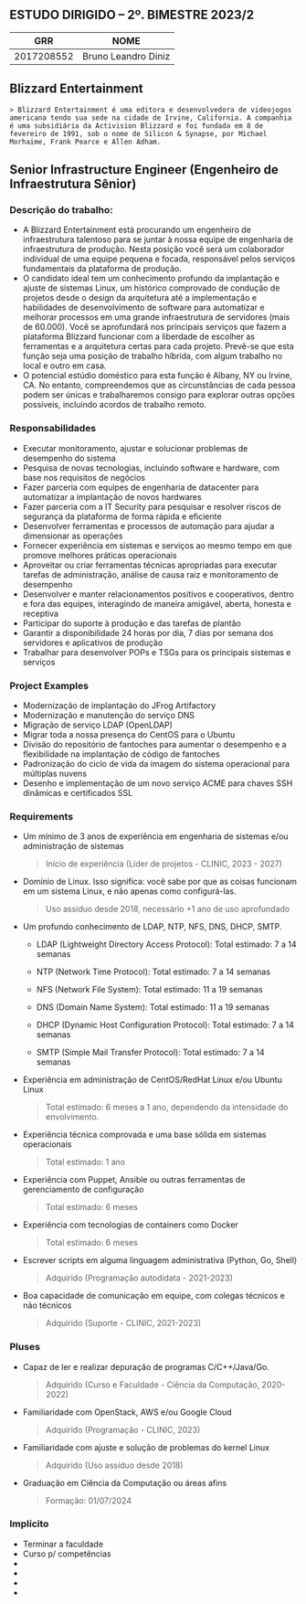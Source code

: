 ## ESTUDO DIRIGIDO – 2º. BIMESTRE 2023/2

| GRR | NOME |
| ------ | ------ |
| 2017208552 | Bruno Leandro Diniz |

## Blizzard Entertainment
    > Blizzard Entertainment é uma editora e desenvolvedora de videojogos americana tendo sua sede na cidade de Irvine, California. A companhia é uma subsidiária da Activision Blizzard e foi fundada em 8 de fevereiro de 1991, sob o nome de Silicon & Synapse, por Michael Morhaime, Frank Pearce e Allen Adham.

##  Senior Infrastructure Engineer (Engenheiro de Infraestrutura Sênior)

### Descrição do trabalho:
- A Blizzard Entertainment está procurando um engenheiro de infraestrutura talentoso para se juntar à nossa equipe de engenharia de infraestrutura de produção. Nesta posição você será um colaborador individual de uma equipe pequena e focada, responsável pelos serviços fundamentais da plataforma de produção.
- O candidato ideal tem um conhecimento profundo da implantação e ajuste de sistemas Linux, um histórico comprovado de condução de projetos desde o design da arquitetura até a implementação e habilidades de desenvolvimento de software para automatizar e melhorar processos em uma grande infraestrutura de servidores (mais de 60.000). Você se aprofundará nos principais serviços que fazem a plataforma Blizzard funcionar com a liberdade de escolher as ferramentas e a arquitetura certas para cada projeto. Prevê-se que esta função seja uma posição de trabalho híbrida, com algum trabalho no local e outro em casa.
- O potencial estúdio doméstico para esta função é Albany, NY ou Irvine, CA. No entanto, compreendemos que as circunstâncias de cada pessoa podem ser únicas e trabalharemos consigo para explorar outras opções possíveis, incluindo acordos de trabalho remoto.

### Responsabilidades
- Executar monitoramento, ajustar e solucionar problemas de desempenho do sistema
- Pesquisa de novas tecnologias, incluindo software e hardware, com base nos requisitos de negócios
- Fazer parceria com equipes de engenharia de datacenter para automatizar a implantação de novos hardwares
- Fazer parceria com a IT Security para pesquisar e resolver riscos de segurança da plataforma de forma rápida e eficiente
- Desenvolver ferramentas e processos de automação para ajudar a dimensionar as operações
- Fornecer experiência em sistemas e serviços ao mesmo tempo em que promove melhores práticas operacionais
- Aproveitar ou criar ferramentas técnicas apropriadas para executar tarefas de administração, análise de causa raiz e monitoramento de desempenho
- Desenvolver e manter relacionamentos positivos e cooperativos, dentro e fora das equipes, interagindo de maneira amigável, aberta, honesta e receptiva
- Participar do suporte à produção e das tarefas de plantão
- Garantir a disponibilidade 24 horas por dia, 7 dias por semana dos servidores e aplicativos de produção
- Trabalhar para desenvolver POPs e TSGs para os principais sistemas e serviços

### Project Examples
- Modernização de implantação do JFrog Artifactory
- Modernização e manutenção do serviço DNS
- Migração de serviço LDAP (OpenLDAP)
- Migrar toda a nossa presença do CentOS para o Ubuntu
- Divisão do repositório de fantoches para aumentar o desempenho e a flexibilidade na implantação de código de fantoches
- Padronização do ciclo de vida da imagem do sistema operacional para múltiplas nuvens
- Desenho e implementação de um novo serviço ACME para chaves SSH dinâmicas e certificados SSL

### Requirements
- Um mínimo de 3 anos de experiência em engenharia de sistemas e/ou administração de sistemas
    > Início de experiência (Líder de projetos - CLINIC, 2023 - 2027)

- Domínio de Linux. Isso significa: você sabe por que as coisas funcionam em um sistema Linux, e não apenas como configurá-las.
    > Uso assíduo desde 2018, necessário +1 ano de uso aprofundado

- Um profundo conhecimento de LDAP, NTP, NFS, DNS, DHCP, SMTP.
    * LDAP (Lightweight Directory Access Protocol):
        Total estimado: 7 a 14 semanas

    * NTP (Network Time Protocol):
        Total estimado: 7 a 14 semanas

    * NFS (Network File System):
        Total estimado: 11 a 19 semanas

    * DNS (Domain Name System):
        Total estimado: 11 a 19 semanas

    * DHCP (Dynamic Host Configuration Protocol):
        Total estimado: 7 a 14 semanas

    * SMTP (Simple Mail Transfer Protocol):
        Total estimado: 7 a 14 semanas

- Experiência em administração de CentOS/RedHat Linux e/ou Ubuntu Linux
    > Total estimado: 6 meses a 1 ano, dependendo da intensidade do envolvimento.

- Experiência técnica comprovada e uma base sólida em sistemas operacionais
    > Total estimado: 1 ano

- Experiência com Puppet, Ansible ou outras ferramentas de gerenciamento de configuração
    > Total estimado: 6 meses

- Experiência com tecnologias de containers como Docker
    > Total estimado: 6 meses

- Escrever scripts em alguma linguagem administrativa (Python, Go, Shell)
    > Adquirido (Programação autodidata - 2021-2023)

- Boa capacidade de comunicação em equipe, com colegas técnicos e não técnicos
    > Adquirido (Suporte - CLINIC, 2021-2023)

### Pluses
- Capaz de ler e realizar depuração de programas C/C++/Java/Go.
    > Adquirido (Curso e Faculdade - Ciência da Computação, 2020-2022)

- Familiaridade com OpenStack, AWS e/ou Google Cloud
    > Adquirido (Programação - CLINIC, 2023)

- Familiaridade com ajuste e solução de problemas do kernel Linux
    > Adquirido (Uso assíduo desde 2018)

- Graduação em Ciência da Computação ou áreas afins
    > Formação: 01/07/2024




### Implícito
- Terminar a faculdade
- Curso p/ competências
- 
- 
- 
- 
